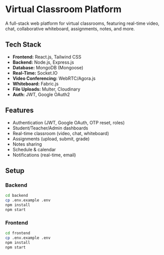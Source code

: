 # Virtual Classroom Platform

A full-stack web platform for virtual classrooms, featuring real-time video, chat, collaborative whiteboard, assignments, notes, and more.

## Tech Stack
- **Frontend:** React.js, Tailwind CSS
- **Backend:** Node.js, Express.js
- **Database:** MongoDB (Mongoose)
- **Real-Time:** Socket.IO
- **Video Conferencing:** WebRTC/Agora.js
- **Whiteboard:** Fabric.js
- **File Uploads:** Multer, Cloudinary
- **Auth:** JWT, Google OAuth2

## Features
- Authentication (JWT, Google OAuth, OTP reset, roles)
- Student/Teacher/Admin dashboards
- Real-time classroom (video, chat, whiteboard)
- Assignments (upload, submit, grade)
- Notes sharing
- Schedule & calendar
- Notifications (real-time, email)

## Setup

### Backend
```bash
cd backend
cp .env.example .env
npm install
npm start
```

### Frontend
```bash
cd frontend
cp .env.example .env
npm install
npm start
```
